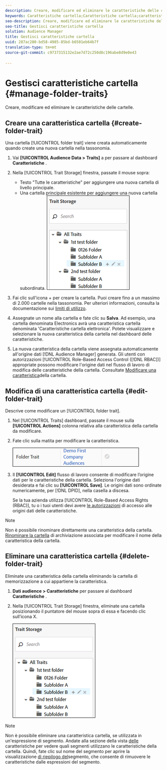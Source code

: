 ```yaml
---
description: Creare, modificare ed eliminare le caratteristiche delle cartelle.
keywords: Caratteristiche cartella;Caratteristiche cartella;caratteristiche cartella;caratteristiche cartella;caratteristiche cartella
seo-description: Creare, modificare ed eliminare le caratteristiche delle cartelle.
seo-title: Gestisci caratteristiche cartella
solution: Audience Manager
title: Gestisci caratteristiche cartella
uuid: 287ac280-bd58-4985-85bd-b6501eb64b7f
translation-type: tm+mt
source-git-commit: c9737315132e2ae7d72c250d8c196abe8d9e0e43

---
```



# Gestisci caratteristiche cartella {#manage-folder-traits}

Creare, modificare ed eliminare le caratteristiche delle cartelle.

## Creare una caratteristica cartella {#create-folder-trait}

Una cartella [!UICONTROL folder trait] viene creata automaticamente quando create una nuova cartella nella tassonomia.

<!-- create-folder-trait.xml -->

1. Vai **[!UICONTROL Audience Data > Traits]** a per passare al dashboard **Caratteristiche** .
1. Nella [!UICONTROL Trait Storage] finestra, passate il mouse sopra:

   * Testo "Tutte le caratteristiche" per aggiungere una nuova cartella di livello principale.
   * Una cartella principale esistente per aggiungere una nuova cartella subordinata.
   ![](assets/folder_traits_create.PNG)

1. Fai clic sull'icona + per creare la cartella. Puoi creare fino a un massimo di 2.000 cartelle nella tassonomia. Per ulteriori informazioni, consulta la documentazione sui [limiti di utilizzo](../../features/administration/usage-limits.md).
1. Assegnate un nome alla cartella e fate clic su **Salva**. Ad esempio, una cartella denominata Electronics avrà una caratteristica cartella denominata 'Caratteristiche cartella elettronica'. Potete visualizzare e selezionare la nuova caratteristica della cartella nel dashboard delle caratteristiche.
1. La nuova caratteristica della cartella viene assegnata automaticamente all'origine dati [!DNL Audience Manager] generata. Gli utenti con autorizzazioni [!UICONTROL Role-Based Access Control ([!DNL RBAC])] appropriate possono modificare l'origine dati nel flusso di lavoro di modifica delle caratteristiche della cartella. Consultate [Modificare una caratteristica](../../features/traits/manage-folder-traits.md#edit-folder-trait)della cartella.

## Modifica di una caratteristica cartella {#edit-folder-trait}

Descrive come modificare un [!UICONTROL folder trait].

<!-- edit-folder-trait.xml -->

1. Nel [!UICONTROL Traits] dashboard, passate il mouse sulla **[!UICONTROL Actions]** colonna relativa alla caratteristica della cartella da modificare.
1. Fate clic sulla matita per modificare la caratteristica.

   ![](assets/folder_traits_edit_border.png)

1. Il **[!UICONTROL Edit]** flusso di lavoro consente di modificare l’origine dati per le caratteristiche della cartella. Seleziona l'origine dati desiderata e fai clic su **[!UICONTROL Save]**. Le origini dati sono ordinate numericamente, per [!DNL DPID], nella casella a discesa.

   Se la tua azienda utilizza [!UICONTROL Role-Based Access Rights (RBAC)], tu o i tuoi utenti devi avere [le autorizzazioni](../../features/traits/about-folder-traits.md#role-based-access-controls) di accesso alle origini dati delle caratteristiche.

>[!NOTE]
>
>Non è possibile rinominare direttamente una caratteristica della cartella. [Rinominare la cartella](../../features/traits/trait-storage.md#rename-delete-trait-storage-folder) di archiviazione associata per modificare il nome della caratteristica della cartella.

## Eliminare una caratteristica cartella {#delete-folder-trait}

Eliminate una caratteristica della cartella eliminando la cartella di memorizzazione a cui appartiene la caratteristica.

<!-- delete-folder-trait.xml -->

1. **Dati audience &gt; Caratteristiche** per passare al dashboard **Caratteristiche** .
1. Nella [!UICONTROL Trait Storage] finestra, eliminate una cartella posizionando il puntatore del mouse sopra di essa e facendo clic sull’icona X.

   ![Risultato del passaggio](assets/folder_traits_create.PNG)

>[!NOTE]
>
>Non è possibile eliminare una caratteristica cartella, se utilizzata in un'espressione di segmento. Andate alla sezione della vista [delle](../../features/traits/trait-details-page.md) caratteristiche per vedere quali segmenti utilizzano le caratteristiche della cartella. Quindi, fate clic sul nome del segmento per aprire la visualizzazione [di riepilogo del](../../features/segments/segment-summary-view.md)segmento, che consente di rimuovere le caratteristiche dalle espressioni del segmento.